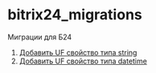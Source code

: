 # bitrix24_migrations
Миграции для Б24

1. [Добавить UF свойство типа string](addUfFieldString.php) 
2. [Добавить UF свойство типа datetime](addUfFieldDatetime.php) 
